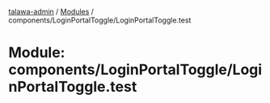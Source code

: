 [talawa-admin](../README.md) / [Modules](../modules.md) / components/LoginPortalToggle/LoginPortalToggle.test

# Module: components/LoginPortalToggle/LoginPortalToggle.test
